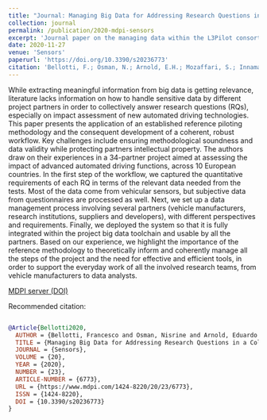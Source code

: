 ```yaml
---
title: "Journal: Managing Big Data for Addressing Research Questions in a Collaborative Project on Automated Driving Impact Assessment "
collection: journal
permalink: /publication/2020-mdpi-sensors
excerpt: 'Journal paper on the managing data within the L3Pilot consortium'
date: 2020-11-27
venue: 'Sensors'
paperurl: 'https://doi.org/10.3390/s20236773'
citation: 'Bellotti, F.; Osman, N.; Arnold, E.H.; Mozaffari, S.; Innamaa, S.; Louw, T.; Torrao, G.; Weber, H.; Hiller, J.; De Gloria, A.; Dianati, M.; Berta, R. (2020). &quot;Managing Big Data for Addressing Research Questions in a Collaborative Project on Automated Driving Impact Assessment.&quot; <i>Sensors 2020, 20, 6773.</i>'
---
```

While extracting meaningful information from big data is getting relevance, literature lacks information on how to handle sensitive data by different project partners in order to collectively answer research questions (RQs), especially on impact assessment of new automated driving technologies.
This paper presents the application of an established reference piloting methodology and the consequent development of a coherent, robust workflow.
Key challenges include ensuring methodological soundness and data validity while protecting partners intellectual property.
The authors draw on their experiences in a 34-partner project aimed at assessing the impact of advanced automated driving functions, across 10 European countries.
In the first step of the workflow, we captured the quantitative requirements of each RQ in terms of the relevant data needed from the tests.
Most of the data come from vehicular sensors, but subjective data from questionnaires are processed as well.
Next, we set up a data management process involving several partners (vehicle manufacturers, research institutions, suppliers and developers), with different perspectives and requirements.
Finally, we deployed the system so that it is fully integrated within the project big data toolchain and usable by all the partners.
Based on our experience, we highlight the importance of the reference methodology to theoretically inform and coherently manage all the steps of the project and the need for effective and efficient tools, in order to support the everyday work of all the involved research teams, from vehicle manufacturers to data analysts.

[MDPI server (DOI)](https://doi.org/10.3390/s20236773)

Recommended citation:
```bibtex

@Article{Bellotti2020,
  AUTHOR = {Bellotti, Francesco and Osman, Nisrine and Arnold, Eduardo H. and Mozaffari, Sajjad and Innamaa, Satu and Louw, Tyron and Torrao, Guilhermina and Weber, Hendrik and Hiller, Johannes and De Gloria, Alessandro and Dianati, Mehrdad and Berta, Riccardo},
  TITLE = {Managing Big Data for Addressing Research Questions in a Collaborative Project on Automated Driving Impact Assessment},
  JOURNAL = {Sensors},
  VOLUME = {20},
  YEAR = {2020},
  NUMBER = {23},
  ARTICLE-NUMBER = {6773},
  URL = {https://www.mdpi.com/1424-8220/20/23/6773},
  ISSN = {1424-8220},
  DOI = {10.3390/s20236773}
}
```
